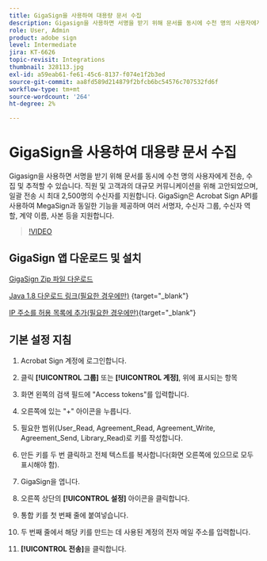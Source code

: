 ```yaml
---
title: GigaSign을 사용하여 대용량 문서 수집
description: Gigasign을 사용하면 서명을 받기 위해 문서를 동시에 수천 명의 사용자에게 전송, 수집 및 추적할 수 있습니다
role: User, Admin
product: adobe sign
level: Intermediate
jira: KT-6626
topic-revisit: Integrations
thumbnail: 328113.jpg
exl-id: a59eab61-fe61-45c6-8137-f074e1f2b3ed
source-git-commit: aa8fd589d214879f2bfcb6bc54576c707532fd6f
workflow-type: tm+mt
source-wordcount: '264'
ht-degree: 2%

---
```


# GigaSign을 사용하여 대용량 문서 수집

Gigasign을 사용하면 서명을 받기 위해 문서를 동시에 수천 명의 사용자에게 전송, 수집 및 추적할 수 있습니다. 직원 및 고객과의 대규모 커뮤니케이션을 위해 고안되었으며, 일괄 전송 시 최대 2,500명의 수신자를 지원합니다. GigaSign은 Acrobat Sign API를 사용하여 MegaSign과 동일한 기능을 제공하며 여러 서명자, 수신자 그룹, 수신자 역할, 계약 이름, 사본 등을 지원합니다.

>[!VIDEO](https://video.tv.adobe.com/v/328113?quality=12&learn=on&hidetitle=true)

## GigaSign 앱 다운로드 및 설치

[GigaSign Zip 파일 다운로드](https://documentcloud.adobe.com/link/track?uri=urn:aaid:scds:US:8975dbca-98d5-4e66-9164-d21163c91c7f)

[Java 1.8 다운로드 링크(필요한 경우에만)](https://www.oracle.com/java/technologies/javase/javase8-archive-downloads.html) {target="_blank"}

[IP 주소를 허용 목록에 추가(필요한 경우에만)](https://helpx.adobe.com/kr/sign/system-requirements.html#IPs){target="_blank"}

## 기본 설정 지침

1. Acrobat Sign 계정에 로그인합니다.

1. 클릭 **[!UICONTROL 그룹]** 또는 **[!UICONTROL 계정]**, 위에 표시되는 항목

1. 화면 왼쪽의 검색 필드에 &quot;Access tokens&quot;를 입력합니다.

1. 오른쪽에 있는 &quot;+&quot; 아이콘을 누릅니다.

1. 필요한 범위(User_Read, Agreement_Read, Agreement_Write, Agreement_Send, Library_Read)로 키를 작성합니다.

1. 만든 키를 두 번 클릭하고 전체 텍스트를 복사합니다(화면 오른쪽에 있으므로 모두 표시해야 함).

1. GigaSign을 엽니다.

1. 오른쪽 상단의 **[!UICONTROL 설정]** 아이콘을 클릭합니다.

1. 통합 키를 첫 번째 줄에 붙여넣습니다.

1. 두 번째 줄에서 해당 키를 만드는 데 사용된 계정의 전자 메일 주소를 입력합니다.

1. **[!UICONTROL 전송]**&#x200B;을 클릭합니다.
